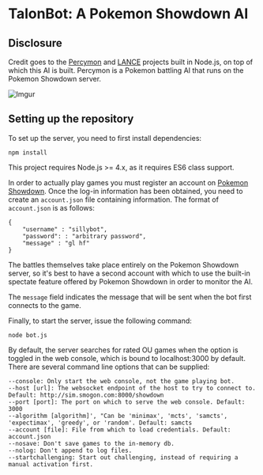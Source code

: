 TalonBot: A Pokemon Showdown AI
===========

## Disclosure
Credit goes to the [Percymon](https://github.com/rameshvarun/showdownbot) and [LANCE](https://github.com/A-Malone/showdownbot) projects built in Node.js, on top of which this AI is built. Percymon is a Pokemon battling AI that runs on the Pokemon Showdown server.

![Imgur](http://i.imgur.com/uasrTOy.png)

## Setting up the repository

To set up the server, you need to first install dependencies:

    npm install

This project requires Node.js >= 4.x, as it requires ES6 class support.

In order to actually play games you must register an account on [Pokemon Showdown](http://play.pokemonshowdown.com/). Once the log-in information has been obtained, you need to create an `account.json` file containing information. The format of `account.json` is as follows:

    {
        "username" : "sillybot",
        "password": : "arbitrary password",
        "message" : "gl hf"
    }

The battles themselves take place entirely on the Pokemon Showdown server, so it's best to have a second account with which to use the built-in spectate feature offered by Pokemon Showdown in order to monitor the AI.

The `message` field indicates the message that will be sent when the bot first connects to the game.

Finally, to start the server, issue the following command:

    node bot.js

By default, the server searches for rated OU games when the option is toggled in the web console, which is bound to localhost:3000 by default. There are several command line options that can be supplied:

    --console: Only start the web console, not the game playing bot.
    --host [url]: The websocket endpoint of the host to try to connect to. Default: http://sim.smogon.com:8000/showdown
    --port [port]: The port on which to serve the web console. Default: 3000    
    --algorithm [algorithm]', "Can be 'minimax', 'mcts', 'samcts', 'expectimax', 'greedy', or 'random'. Default: samcts
    --account [file]: File from which to load credentials. Default: account.json
    --nosave: Don't save games to the in-memory db.
    --nolog: Don't append to log files.
    --startchallenging: Start out challenging, instead of requiring a manual activation first.
